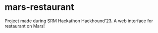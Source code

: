 # mars-restaurant
Project made during SRM Hackathon Hackhound'23. A web interface for restaurant on Mars!
